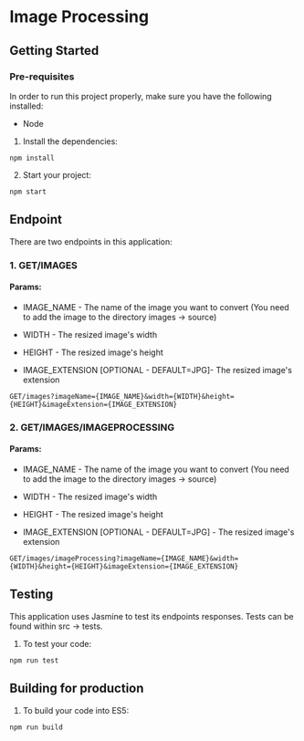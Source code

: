 # Image Processing

## Getting Started

### Pre-requisites
In order to run this project properly, make sure you have the following installed:
- Node


1. Install the dependencies:
```
npm install
```
2. Start your project:
```
npm start
```

## Endpoint
There are two endpoints in this application:

### 1. GET/IMAGES


#### Params:

- IMAGE_NAME - The name of the image you want to convert (You need to add the image to the directory images -> source)
    
- WIDTH - The resized image's width
    
- HEIGHT - The resized image's height
    
- IMAGE_EXTENSION [OPTIONAL - DEFAULT=JPG]- The resized image's extension
    
```
GET/images?imageName={IMAGE_NAME}&width={WIDTH}&height={HEIGHT}&imageExtension={IMAGE_EXTENSION}
```

### 2. GET/IMAGES/IMAGEPROCESSING


#### Params:

- IMAGE_NAME - The name of the image you want to convert (You need to add the image to the directory images -> source)
    
- WIDTH - The resized image's width
    
- HEIGHT - The resized image's height
    
- IMAGE_EXTENSION [OPTIONAL - DEFAULT=JPG] - The resized image's extension
    
```
GET/images/imageProcessing?imageName={IMAGE_NAME}&width={WIDTH}&height={HEIGHT}&imageExtension={IMAGE_EXTENSION}
```

## Testing
This application uses Jasmine to test its endpoints responses. Tests can be found within src -> tests.

1. To test your code:
```
npm run test
```


## Building for production

1. To build your code into ES5:
```
npm run build
```
